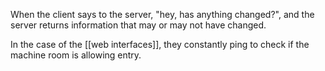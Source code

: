 When the client says to the server, "hey, has anything changed?", and the server returns information that may or may not have changed.

In the case of the [[web interfaces]], they constantly ping to check if the machine room is allowing entry.
